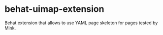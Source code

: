 behat-uimap-extension
=====================

Behat extension that allows to use YAML page skeleton for pages tested by Mink.
